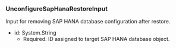 ### UnconfigureSapHanaRestoreInput
Input for removing SAP HANA database configuration after restore.

- id: System.String
  - Required. ID assigned to target SAP HANA database object.
